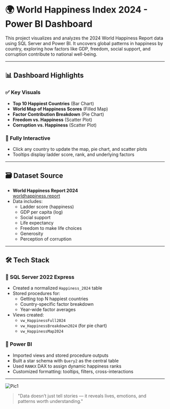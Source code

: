 # 🌍 World Happiness Index 2024 - Power BI Dashboard

This project visualizes and analyzes the 2024 World Happiness Report data using SQL Server and Power BI. It uncovers global patterns in happiness by country, exploring how factors like GDP, freedom, social support, and corruption contribute to national well-being.

---

## 📊 Dashboard Highlights

### ✅ Key Visuals
- **Top 10 Happiest Countries** (Bar Chart)
- **World Map of Happiness Scores** (Filled Map)
- **Factor Contribution Breakdown** (Pie Chart)
- **Freedom vs. Happiness** (Scatter Plot)
- **Corruption vs. Happiness** (Scatter Plot)

### 🔁 Fully Interactive
- Click any country to update the map, pie chart, and scatter plots
- Tooltips display ladder score, rank, and underlying factors

---

## 🗃️ Dataset Source
- **World Happiness Report 2024**  
  [worldhappiness.report](https://worldhappiness.report/ed/2024/#appendices-and-data)
- Data includes: 
  - Ladder score (happiness)
  - GDP per capita (log)
  - Social support
  - Life expectancy
  - Freedom to make life choices
  - Generosity
  - Perception of corruption

---

## 🛠️ Tech Stack

### 🔸 SQL Server 2022 Express
- Created a normalized `Happiness_2024` table
- Stored procedures for:
  - Getting top N happiest countries
  - Country-specific factor breakdown
  - Year-wide factor averages
- Views created:
  - `vw_HappinessFull2024`
  - `vw_HappinessBreakdown2024` (for pie chart)
  - `vw_HappinessMap2024`

### 🔸 Power BI
- Imported views and stored procedure outputs
- Built a star schema with `Query2` as the central table
- Used `RANKX` DAX to assign dynamic happiness ranks
- Customized formatting: tooltips, filters, cross-interactions


---
 
![Pic1](https://github.com/user-attachments/assets/87bff103-9140-43a5-81a6-03323c44616c)

> "Data doesn’t just tell stories — it reveals lives, emotions, and patterns worth understanding."
